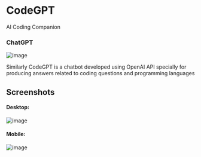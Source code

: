 # CodeGPT
AI Coding Companion

### ChatGPT
![image](https://user-images.githubusercontent.com/86505091/227717850-78d9657a-78e5-4c67-aaf5-f43c3cb7e895.png)

Similarly CodeGPT is a chatbot developed using OpenAI API specially for producing answers related to coding questions and programming languages

## Screenshots
#### Desktop:
![image](https://user-images.githubusercontent.com/86505091/227718294-666d68cf-9be6-4e63-878f-0cf719cffad8.png)

#### Mobile: 
![image](https://user-images.githubusercontent.com/86505091/227718353-0db958d8-81eb-48d6-8ab1-f97c830683b8.png)
